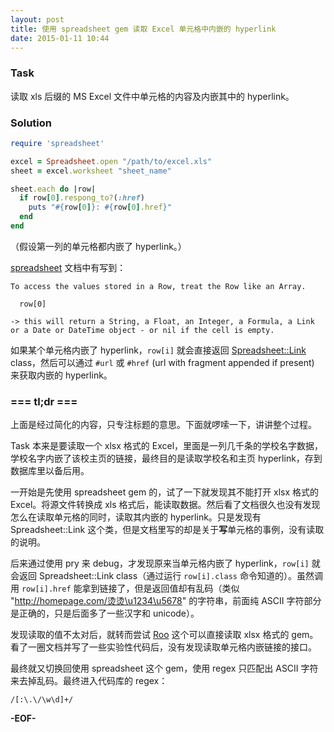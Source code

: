 ```yaml
---
layout: post
title: 使用 spreadsheet gem 读取 Excel 单元格中内嵌的 hyperlink
date: 2015-01-11 10:44
---
```


### Task

读取 xls 后缀的 MS Excel 文件中单元格的内容及内嵌其中的 hyperlink。

### Solution

``` ruby
require 'spreadsheet'

excel = Spreadsheet.open "/path/to/excel.xls"
sheet = excel.worksheet "sheet_name"

sheet.each do |row|
  if row[0].respong_to?(:href)
    puts "#{row[0]}: #{row[0].href}"
  end
end
```

（假设第一列的单元格都内嵌了 hyperlink。）

[spreadsheet](https://github.com/zdavatz/spreadsheet) 文档中有写到：

    To access the values stored in a Row, treat the Row like an Array.

      row[0]

    -> this will return a String, a Float, an Integer, a Formula, a Link or a Date or DateTime object - or nil if the cell is empty.

如果某个单元格内嵌了 hyperlink，`row[i]` 就会直接返回 [Spreadsheet::Link](http://www.rubydoc.info/gems/ruby-spreadsheet/Spreadsheet/Link) class，然后可以通过 `#url` 或 `#href` (url with fragment appended if present) 来获取内嵌的 hyperlink。

### === tl;dr ===

上面是经过简化的内容，只专注标题的意思。下面就啰嗦一下，讲讲整个过程。

Task 本来是要读取一个 xlsx 格式的 Excel，里面是一列几千条的学校名字数据，学校名字内嵌了该校主页的链接，最终目的是读取学校名和主页 hyperlink，存到数据库里以备后用。

一开始是先使用 spreadsheet gem 的，试了一下就发现其不能打开 xlsx 格式的 Excel。将源文件转换成 xls 格式后，能读取数据。然后看了文档很久也没有发现怎么在读取单元格的同时，读取其内嵌的 hyperlink。只是发现有 Spreadsheet::Link 这个类，但是文档里写的却是关于**写**单元格的事例，没有读取的说明。

后来通过使用 pry 来 debug，才发现原来当单元格内嵌了 hyperlink，`row[i]` 就会返回 Spreadsheet::Link class（通过运行 `row[i].class` 命令知道的）。虽然调用 `row[i].href` 能拿到链接了，但是返回值却有乱码（类似 "http://homepage.com/烫烫\u1234\u5678" 的字符串，前面纯 ASCII 字符部分是正确的，只是后面多了一些汉字和 unicode）。

发现读取的值不太对后，就转而尝试 [Roo](https://github.com/roo-rb/roo) 这个可以直接读取 xlsx 格式的 gem。看了一圈文档并写了一些实验性代码后，没有发现读取单元格内嵌链接的接口。

最终就又切换回使用 spreadsheet 这个 gem，使用 regex 只匹配出 ASCII 字符来去掉乱码。最终进入代码库的 regex：

    /[:\.\/\w\d]+/

**-EOF-**

